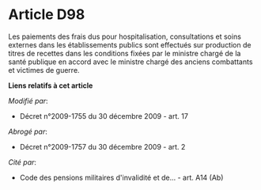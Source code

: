 # Article D98

Les paiements des frais dus pour hospitalisation, consultations et soins externes dans les établissements publics sont
effectués sur production de titres de recettes dans les conditions fixées par le ministre chargé de la santé publique en
accord avec le       ministre chargé des anciens combattants et victimes de guerre.

**Liens relatifs à cet article**

_Modifié par_:

  - Décret n°2009-1755 du 30 décembre 2009 - art. 17

_Abrogé par_:

  - Décret n°2009-1757 du 30 décembre 2009 - art. 2

_Cité par_:

  - Code des pensions militaires d'invalidité et de... - art. A14 (Ab)

